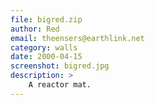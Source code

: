 ```yaml
---
file: bigred.zip
author: Red
email: theensers@earthlink.net
category: walls
date: 2000-04-15
screenshot: bigred.jpg
description: >
    A reactor mat.
---
```

